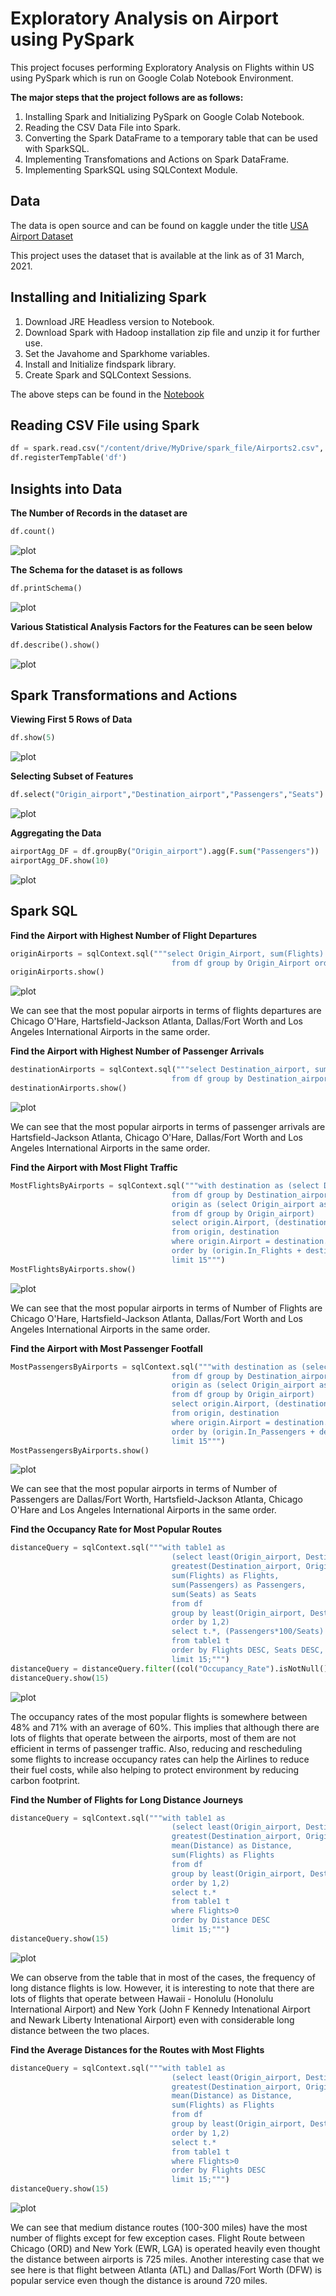 # Exploratory Analysis on Airport using PySpark
This project focuses performing Exploratory Analysis on Flights within US using PySpark which is run on Google Colab Notebook Environment.

**The major steps that the project follows are as follows:**

1. Installing Spark and Initializing PySpark on Google Colab Notebook.
2. Reading the CSV Data File into Spark.
3. Converting the Spark DataFrame to a temporary table that can be used with SparkSQL.
4. Implementing Transfomations and Actions on Spark DataFrame.
5. Implementing SparkSQL using SQLContext Module.

## Data

The data is open source and can be found on kaggle under the title [USA Airport Dataset](https://www.kaggle.com/flashgordon/usa-airport-dataset)

This project uses the dataset that is available at the link as of 31 March, 2021. 

## Installing and Initializing Spark

1. Download JRE Headless version to Notebook.
2. Download Spark with Hadoop installation zip file and unzip it for further use.
3. Set the Javahome and Sparkhome variables.
4. Install and Initialize findspark library.
5. Create Spark and SQLContext Sessions.

The above steps can be found in the [Notebook](https://github.com/ojaashampiholi/Airport_Analysis_PySpark/blob/main/Airport_Analysis_PySpark.ipynb)

## Reading CSV File using Spark

```python
df = spark.read.csv("/content/drive/MyDrive/spark_file/Airports2.csv", header=True, inferSchema=True)
df.registerTempTable('df')
```

## Insights into Data

**The Number of Records in the dataset are**

```python
df.count()
```
![plot](./query_images/count_rows.JPG)

**The Schema for the dataset is as follows**

```python
df.printSchema()
```

![plot](./query_images/schema.JPG)

**Various Statistical Analysis Factors for the Features can be seen below**

```python
df.describe().show()
```

![plot](./query_images/describe.JPG)

## Spark Transformations and Actions

**Viewing First 5 Rows of Data**

```python
df.show(5)
```
![plot](./query_images/show.JPG)

**Selecting Subset of Features**

```python
df.select("Origin_airport","Destination_airport","Passengers","Seats").show(15)
```

![plot](./query_images/subset.JPG)

**Aggregating the Data**

```python
airportAgg_DF = df.groupBy("Origin_airport").agg(F.sum("Passengers"))
airportAgg_DF.show(10)
```
 
![plot](./query_images/aggregate.JPG)

## Spark SQL

**Find the Airport with Highest Number of Flight Departures**
```python
originAirports = sqlContext.sql("""select Origin_Airport, sum(Flights) as Flights 
                                    from df group by Origin_Airport order by sum(Flights) DESC limit 10""")
originAirports.show()
```

![plot](./query_images/highest_flight_departures.JPG)

We can see that the most popular airports in terms of flights departures are Chicago O'Hare, Hartsfield-Jackson Atlanta, Dallas/Fort Worth and Los Angeles International Airports in the same order.

**Find the Airport with Highest Number of Passenger Arrivals**

```python
destinationAirports = sqlContext.sql("""select Destination_airport, sum(Passengers) as Passengers 
                                    from df group by Destination_airport order by sum(Passengers) DESC limit 10""")
destinationAirports.show()
```

![plot](./query_images/highest_passenger_arrival.JPG)

We can see that the most popular airports in terms of passenger arrivals are Hartsfield-Jackson Atlanta, Chicago O'Hare, Dallas/Fort Worth and Los Angeles International Airports in the same order.

**Find the Airport with Most Flight Traffic**

```python
MostFlightsByAirports = sqlContext.sql("""with destination as (select Destination_airport as Airport, sum(Flights) as Out_Flights 
                                    from df group by Destination_airport),
                                    origin as (select Origin_airport as Airport, sum(Flights) as In_Flights 
                                    from df group by Origin_airport)
                                    select origin.Airport, (destination.Out_Flights+origin.In_Flights) as Total_Flights
                                    from origin, destination 
                                    where origin.Airport = destination.Airport
                                    order by (origin.In_Flights + destination.Out_Flights) DESC
                                    limit 15""")
MostFlightsByAirports.show()
```

![plot](./query_images/airport_most_flights.JPG)

We can see that the most popular airports in terms of Number of Flights are Chicago O'Hare, Hartsfield-Jackson Atlanta, Dallas/Fort Worth and Los Angeles International Airports in the same order.

**Find the Airport with Most Passenger Footfall**

```python
MostPassengersByAirports = sqlContext.sql("""with destination as (select Destination_airport as Airport, sum(Passengers*Flights) as Out_Passengers 
                                    from df group by Destination_airport),
                                    origin as (select Origin_airport as Airport, sum(Passengers) as In_Passengers
                                    from df group by Origin_airport)
                                    select origin.Airport, (destination.Out_Passengers+origin.In_Passengers) as Total_Passengers
                                    from origin, destination 
                                    where origin.Airport = destination.Airport
                                    order by (origin.In_Passengers + destination.Out_Passengers) DESC
                                    limit 15""")
MostPassengersByAirports.show()
```

![plot](./query_images/airport_most_passengers.JPG)

We can see that the most popular airports in terms of Number of Passengers are Dallas/Fort Worth, Hartsfield-Jackson Atlanta, Chicago O'Hare and Los Angeles International Airports in the same order.

**Find the Occupancy Rate for Most Popular Routes**

```python
distanceQuery = sqlContext.sql("""with table1 as 
                                    (select least(Origin_airport, Destination_airport) as Airport1, 
                                    greatest(Destination_airport, Origin_airport) as Airport2, 
                                    sum(Flights) as Flights,
                                    sum(Passengers) as Passengers,
                                    sum(Seats) as Seats
                                    from df
                                    group by least(Origin_airport, Destination_airport), greatest(Destination_airport, Origin_airport)
                                    order by 1,2)
                                    select t.*, (Passengers*100/Seats) as Occupancy_Rate
                                    from table1 t
                                    order by Flights DESC, Seats DESC, Passengers DESC, Occupancy_Rate DESC
                                    limit 15;""")
distanceQuery = distanceQuery.filter((col("Occupancy_Rate").isNotNull()) & (col("Occupancy_Rate")<=100.0))
distanceQuery.show(15)
```

![plot](./query_images/occupancy_rates.JPG)

The occupancy rates of the most popular flights is somewhere between 48% and 71% with an average of 60%. This implies that although there are lots of flights that operate between the airports, most of them are not efficient in terms of passenger traffic. Also, reducing and rescheduling some flights to increase occupancy rates can help the Airlines to reduce their fuel costs, while also helping to protect environment by reducing carbon footprint.

**Find the Number of Flights for Long Distance Journeys**

```python
distanceQuery = sqlContext.sql("""with table1 as 
                                    (select least(Origin_airport, Destination_airport) as Airport1, 
                                    greatest(Destination_airport, Origin_airport) as Airport2, 
                                    mean(Distance) as Distance,
                                    sum(Flights) as Flights
                                    from df
                                    group by least(Origin_airport, Destination_airport), greatest(Destination_airport, Origin_airport)
                                    order by 1,2)
                                    select t.*
                                    from table1 t
                                    where Flights>0
                                    order by Distance DESC
                                    limit 15;""")
distanceQuery.show(15)
```

![plot](./query_images/FvD1.JPG)

We can observe from the table that in most of the cases, the frequency of long distance flights is low. However, it is interesting to note that there are lots of flights that operate between Hawaii - Honolulu (Honolulu International Airport) and New York (John F Kennedy Intenational Airport and Newark Liberty Intenational Airport) even with considerable long distance between the two places.

**Find the Average Distances for the Routes with Most Flights**

```python
distanceQuery = sqlContext.sql("""with table1 as 
                                    (select least(Origin_airport, Destination_airport) as Airport1, 
                                    greatest(Destination_airport, Origin_airport) as Airport2, 
                                    mean(Distance) as Distance,
                                    sum(Flights) as Flights
                                    from df
                                    group by least(Origin_airport, Destination_airport), greatest(Destination_airport, Origin_airport)
                                    order by 1,2)
                                    select t.*
                                    from table1 t
                                    where Flights>0
                                    order by Flights DESC
                                    limit 15;""")
distanceQuery.show(15)
```

![plot](./query_images/FvD2.JPG)

We can see that medium distance routes (100-300 miles) have the most number of flights except for few exception cases. Flight Route between Chicago (ORD) and New York (EWR, LGA) is operated heavily even thought the distance between airports is 725 miles. Another interesting case that we see here is that flight between Atlanta (ATL) and Dallas/Fort Worth (DFW) is popular service even though the distance is around 720 miles.
